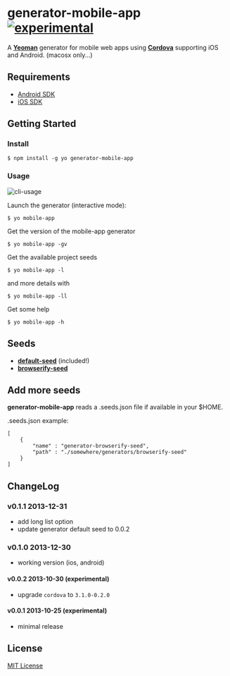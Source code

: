 # generator-mobile-app [![experimental](http://hughsk.github.io/stability-badges/dist/experimental.svg)](http://github.com/hughsk/stability-badges)

A __[Yeoman](http://yeoman.io)__ generator for mobile web apps using __[Cordova](http://cordova.apache.org/)__ supporting iOS and Android. (macosx only...)

## Requirements

* [Android SDK](http://developer.android.com/)
* [iOS SDK](http://developer.apple.com/)

## Getting Started

### Install

```
$ npm install -g yo generator-mobile-app
```

### Usage

![cli-usage](http://42loops.com/yo-mobile-app.gif)

Launch the generator (interactive mode):

```
$ yo mobile-app
```

Get the version of the mobile-app generator

```
$ yo mobile-app -gv
```

Get the available project seeds

```
$ yo mobile-app -l
```

and more details with

```
$ yo mobile-app -ll
```

Get some help

```
$ yo mobile-app -h
```

## Seeds

* __[default-seed](http://github.com/peutetre/default-seed)__ (included!)
* __[browserify-seed](http://github.com/peutetre/generator-browserify-seed)__

## Add more seeds

__generator-mobile-app__ reads a .seeds.json file if available in your $HOME.

.seeds.json example:
```
[
    {
        "name" : "generator-browserify-seed",
        "path" : "./somewhere/generators/browserify-seed"
    }
]
```

## ChangeLog

### v0.1.1 2013-12-31

* add long list option
* update generator default seed to 0.0.2

### v0.1.0 2013-12-30

* working version (ios, android)

#### v0.0.2 2013-10-30 (experimental)

* upgrade `cordova` to `3.1.0-0.2.0`

#### v0.0.1 2013-10-25 (experimental)

* minimal release

## License

[MIT License](http://en.wikipedia.org/wiki/MIT_License)
